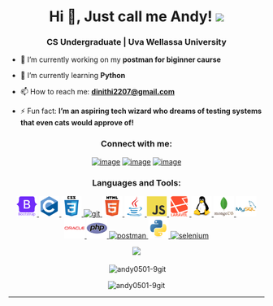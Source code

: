 
<h1 align="center">Hi 👋, Just call me Andy! <img height="40" src="https://emoji.gg/assets/emoji/7333-parrotdance.gif"></h1>
<h3 align="center">CS Undergraduate | Uva Wellassa University</h3>

- 🔭 I’m currently working on my **postman for biginner caurse**

- 🌱 I’m currently learning **Python**

- 📫 How to reach me: **dinithi2207@gmail.com**

- ⚡ Fun fact: **I’m an aspiring tech wizard who dreams of testing systems that even cats would approve of!**

<h3 align="center">Connect with me:</h3>
<div align="center">

[![image](https://img.shields.io/badge/LinkedIn-0077B5?style=for-the-badge&logo=linkedin&logoColor=white)](www.linkedin.com/in/dinithi-dhanushika-89a2b2221)
[![image](https://img.shields.io/badge/Gmail-D14836?style=for-the-badge&logo=gmail&logoColor=white)](mailto:produtor.dinithi2207@gmail.com)
[![image](https://img.shields.io/badge/Facebook-1877F2?style=for-the-badge&logo=facebook&logoColor=white)]([https://www.facebook.com/your-facebook-profile](https://www.facebook.com/profile.php?id=100090412402660&mibextid=ZbWKwL))
  
</div>

<h3 align="center">Languages and Tools:</h3>
    <p align="center"> <a href="https://getbootstrap.com" target="_blank" rel="noreferrer"> <img src="https://raw.githubusercontent.com/devicons/devicon/master/icons/bootstrap/bootstrap-plain-wordmark.svg" alt="bootstrap" width="40" height="40"/> </a> <a href="https://www.cprogramming.com/" target="_blank" rel="noreferrer"> <img src="https://raw.githubusercontent.com/devicons/devicon/master/icons/c/c-original.svg" alt="c" width="40" height="40"/> </a> <a href="https://www.w3schools.com/css/" target="_blank" rel="noreferrer"> <img src="https://raw.githubusercontent.com/devicons/devicon/master/icons/css3/css3-original-wordmark.svg" alt="css3" width="40" height="40"/> </a> <a href="https://git-scm.com/" target="_blank" rel="noreferrer"> <img src="https://www.vectorlogo.zone/logos/git-scm/git-scm-icon.svg" alt="git" width="40" height="40"/> </a> <a href="https://www.w3.org/html/" target="_blank" rel="noreferrer"> <img src="https://raw.githubusercontent.com/devicons/devicon/master/icons/html5/html5-original-wordmark.svg" alt="html5" width="40" height="40"/> </a> <a href="https://www.java.com" target="_blank" rel="noreferrer"> <img src="https://raw.githubusercontent.com/devicons/devicon/master/icons/java/java-original.svg" alt="java" width="40" height="40"/> </a> <a href="https://developer.mozilla.org/en-US/docs/Web/JavaScript" target="_blank" rel="noreferrer"> <img src="https://raw.githubusercontent.com/devicons/devicon/master/icons/javascript/javascript-original.svg" alt="javascript" width="40" height="40"/> </a> <a href="https://laravel.com/" target="_blank" rel="noreferrer"> <img src="https://raw.githubusercontent.com/devicons/devicon/master/icons/laravel/laravel-plain-wordmark.svg" alt="laravel" width="40" height="40"/> </a> <a href="https://www.linux.org/" target="_blank" rel="noreferrer"> <img src="https://raw.githubusercontent.com/devicons/devicon/master/icons/linux/linux-original.svg" alt="linux" width="40" height="40"/> </a> <a href="https://www.mongodb.com/" target="_blank" rel="noreferrer"> <img src="https://raw.githubusercontent.com/devicons/devicon/master/icons/mongodb/mongodb-original-wordmark.svg" alt="mongodb" width="40" height="40"/> </a> <a href="https://www.mysql.com/" target="_blank" rel="noreferrer"> <img src="https://raw.githubusercontent.com/devicons/devicon/master/icons/mysql/mysql-original-wordmark.svg" alt="mysql" width="40" height="40"/> </a> <a href="https://www.oracle.com/" target="_blank" rel="noreferrer"> <img src="https://raw.githubusercontent.com/devicons/devicon/master/icons/oracle/oracle-original.svg" alt="oracle" width="40" height="40"/> </a> <a href="https://www.php.net" target="_blank" rel="noreferrer"> <img src="https://raw.githubusercontent.com/devicons/devicon/master/icons/php/php-original.svg" alt="php" width="40" height="40"/> </a> <a href="https://postman.com" target="_blank" rel="noreferrer"> <img src="https://www.vectorlogo.zone/logos/getpostman/getpostman-icon.svg" alt="postman" width="40" height="40"/> </a> <a href="https://www.python.org" target="_blank" rel="noreferrer"> <img src="https://raw.githubusercontent.com/devicons/devicon/master/icons/python/python-original.svg" alt="python" width="40" height="40"/> </a> <a href="https://www.selenium.dev" target="_blank" rel="noreferrer"> <img src="https://raw.githubusercontent.com/detain/svg-logos/780f25886640cef088af994181646db2f6b1a3f8/svg/selenium-logo.svg" alt="selenium" width="40" height="40"/> </a> </p>
  </a>
</p>

<p align= "center">
  <img height= "150" src="https://github-readme-stats.vercel.app/api/top-langs/?username=Andy0501-9git&theme=react&layout=compact" />
</p>


<p align= "center">&nbsp;<img align="center" src="https://github-readme-stats.vercel.app/api?username=andy0501-9git&show_icons=true&locale=en&theme=dark" alt="andy0501-9git" /></p>

<p align= "center"><img align="center" src="https://github-readme-streak-stats.herokuapp.com/?user=andy0501-9git&theme=dark" alt="andy0501-9git" /></p>

------

